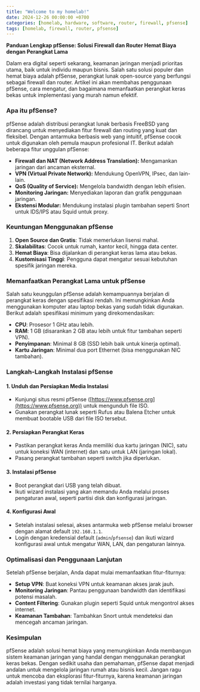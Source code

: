 ```yaml
---
title: "Welcome to my homelab!"
date: 2024-12-26 00:00:00 +0700
categories: [homelab, hardware, software, router, firewall, pfsense]
tags: [homelab, firewall, router, pfsense]
---
```


**Panduan Lengkap pfSense: Solusi Firewall dan Router Hemat Biaya dengan Perangkat Lama**

Dalam era digital seperti sekarang, keamanan jaringan menjadi prioritas utama, baik untuk individu maupun bisnis. Salah satu solusi populer dan hemat biaya adalah pfSense, perangkat lunak open-source yang berfungsi sebagai firewall dan router. Artikel ini akan membahas penggunaan pfSense, cara mengatur, dan bagaimana memanfaatkan perangkat keras bekas untuk implementasi yang murah namun efektif.

### Apa itu pfSense?

pfSense adalah distribusi perangkat lunak berbasis FreeBSD yang dirancang untuk menyediakan fitur firewall dan routing yang kuat dan fleksibel. Dengan antarmuka berbasis web yang intuitif, pfSense cocok untuk digunakan oleh pemula maupun profesional IT. Berikut adalah beberapa fitur unggulan pfSense:

- **Firewall dan NAT (Network Address Translation):** Mengamankan jaringan dari ancaman eksternal.
- **VPN (Virtual Private Network):** Mendukung OpenVPN, IPsec, dan lain-lain.
- **QoS (Quality of Service):** Mengelola bandwidth dengan lebih efisien.
- **Monitoring Jaringan:** Menyediakan laporan dan grafik penggunaan jaringan.
- **Ekstensi Modular:** Mendukung instalasi plugin tambahan seperti Snort untuk IDS/IPS atau Squid untuk proxy.

### Keuntungan Menggunakan pfSense

1. **Open Source dan Gratis**: Tidak memerlukan lisensi mahal.
2. **Skalabilitas**: Cocok untuk rumah, kantor kecil, hingga data center.
3. **Hemat Biaya**: Bisa dijalankan di perangkat keras lama atau bekas.
4. **Kustomisasi Tinggi**: Pengguna dapat mengatur sesuai kebutuhan spesifik jaringan mereka.

### Memanfaatkan Perangkat Lama untuk pfSense

Salah satu keunggulan pfSense adalah kemampuannya berjalan di perangkat keras dengan spesifikasi rendah. Ini memungkinkan Anda menggunakan komputer atau laptop bekas yang sudah tidak digunakan. Berikut adalah spesifikasi minimum yang direkomendasikan:

- **CPU**: Prosesor 1 GHz atau lebih.
- **RAM**: 1 GB (disarankan 2 GB atau lebih untuk fitur tambahan seperti VPN).
- **Penyimpanan**: Minimal 8 GB (SSD lebih baik untuk kinerja optimal).
- **Kartu Jaringan**: Minimal dua port Ethernet (bisa menggunakan NIC tambahan).

### Langkah-Langkah Instalasi pfSense

#### 1. **Unduh dan Persiapkan Media Instalasi**
- Kunjungi situs resmi pfSense ([https://www.pfsense.org](https://www.pfsense.org)) untuk mengunduh file ISO.
- Gunakan perangkat lunak seperti Rufus atau Balena Etcher untuk membuat bootable USB dari file ISO tersebut.

#### 2. **Persiapkan Perangkat Keras**
- Pastikan perangkat keras Anda memiliki dua kartu jaringan (NIC), satu untuk koneksi WAN (internet) dan satu untuk LAN (jaringan lokal).
- Pasang perangkat tambahan seperti switch jika diperlukan.

#### 3. **Instalasi pfSense**
- Boot perangkat dari USB yang telah dibuat.
- Ikuti wizard instalasi yang akan memandu Anda melalui proses pengaturan awal, seperti partisi disk dan konfigurasi jaringan.

#### 4. **Konfigurasi Awal**
- Setelah instalasi selesai, akses antarmuka web pfSense melalui browser dengan alamat default `192.168.1.1`.
- Login dengan kredensial default (`admin`/`pfsense`) dan ikuti wizard konfigurasi awal untuk mengatur WAN, LAN, dan pengaturan lainnya.

### Optimalisasi dan Penggunaan Lanjutan

Setelah pfSense berjalan, Anda dapat mulai memanfaatkan fitur-fiturnya:

- **Setup VPN**: Buat koneksi VPN untuk keamanan akses jarak jauh.
- **Monitoring Jaringan**: Pantau penggunaan bandwidth dan identifikasi potensi masalah.
- **Content Filtering**: Gunakan plugin seperti Squid untuk mengontrol akses internet.
- **Keamanan Tambahan**: Tambahkan Snort untuk mendeteksi dan mencegah ancaman jaringan.

### Kesimpulan

pfSense adalah solusi hemat biaya yang memungkinkan Anda membangun sistem keamanan jaringan yang handal dengan menggunakan perangkat keras bekas. Dengan sedikit usaha dan pemahaman, pfSense dapat menjadi andalan untuk mengelola jaringan rumah atau bisnis kecil. Jangan ragu untuk mencoba dan eksplorasi fitur-fiturnya, karena keamanan jaringan adalah investasi yang tidak ternilai harganya.

